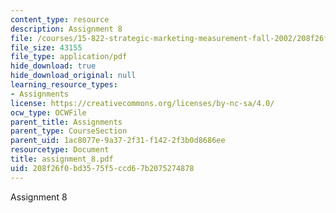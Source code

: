 ```yaml
---
content_type: resource
description: Assignment 8
file: /courses/15-822-strategic-marketing-measurement-fall-2002/208f26f0bd3575f5ccd67b2075274878_assignment_8.pdf
file_size: 43155
file_type: application/pdf
hide_download: true
hide_download_original: null
learning_resource_types:
- Assignments
license: https://creativecommons.org/licenses/by-nc-sa/4.0/
ocw_type: OCWFile
parent_title: Assignments
parent_type: CourseSection
parent_uid: 1ac8077e-9a37-2f31-f142-2f3b0d8686ee
resourcetype: Document
title: assignment_8.pdf
uid: 208f26f0-bd35-75f5-ccd6-7b2075274878
---
```

Assignment 8